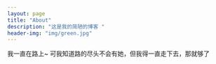 ```yaml
---
layout: page
title: "About"
description: "这是我的简陋的博客 " 
header-img: "img/green.jpg"
---
```


<!-- 这一页填写你的自我介绍。 -->

我一直在路上~
可我知道路的尽头不会有她，但我得一直走下去，那就够了
